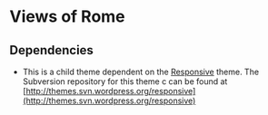 Views of Rome
=============

Dependencies
------------
*   This is a child theme dependent on the [Responsive](http://wordpress.org/extend/themes/responsive) theme. The Subversion repository for this theme c    can be found at [http://themes.svn.wordpress.org/responsive](http://themes.svn.wordpress.org/responsive)
